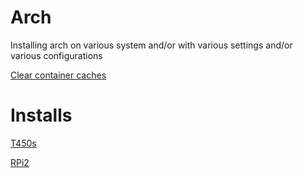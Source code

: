 Arch
====

Installing arch on various system and/or with various settings and/or various configurations

[Clear container caches](https://github.com/enckse/howdoi/blob/master/software/arch/caches.md)

# Installs
[T450s](https://github.com/enckse/howdoi/blob/master/software/arch/Thinkpad-T450s/README.md)

[RPi2](https://github.com/enckse/howdoi/blob/master/software/arch/RPi2/README.md)
